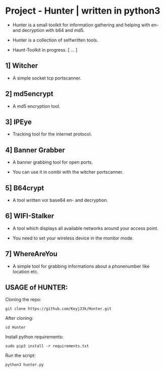 # Project - Hunter | written in python3

- Hunter is a small toolkit for information gathering and helping with en- and decryption with b64 and md5.

- Hunter is a collection of selfwritten tools. 

- Haunt-Toolkit in progress. [ ... ]

1]   Witcher
-------------------------------------------------------------------
- A simple socket tcp portscanner.

2]   md5encrypt
-------------------------------------------------------------------
- A md5 encryption tool.

3]   IPEye
-------------------------------------------------------------------
- Tracking tool for the internet protocol.

4]   Banner Grabber
-------------------------------------------------------------------
- A banner grabbing tool for open ports.

- You can use it in combi with the witcher portscanner.

5]   B64crypt
-------------------------------------------------------------------
- A tool written vor base64 en- and decryption.

6]   WIFI-Stalker
-------------------------------------------------------------------
- A tool which displays all available networks around your access point.

- You need to set your wireless device in the monitor mode.

7]   WhereAreYou
-------------------------------------------------------------------
- A simple tool for grabbing informations about a phonenumber like location etc.

USAGE of HUNTER:
-------------------------------------------------------------------

Cloning the repo:
```
git clone https://github.com/Keyj33k/Hunter.git
```
After cloning:
```
cd Hunter
```
Install python requirements:
```
sudo pip3 install -r requirements.txt
```
Run the script:
```
python3 hunter.py
```
